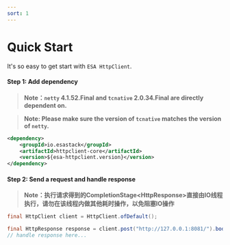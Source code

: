 ```yaml
---
sort: 1
---
```


# Quick Start
It's so easy to get start with `ESA HttpClient`.

#### Step 1: Add dependency
> **Note：`netty` 4.1.52.Final and `tcnative` 2.0.34.Final are directly dependent on.**

> **Note: Please make sure the version of `tcnative` matches the version of `netty`.**


```xml
<dependency>
    <groupId>io.esastack</groupId>
    <artifactId>httpclient-core</artifactId>
    <version>${esa-httpclient.version}</version>
</dependency>
```

#### Step 2: Send a request and handle response
> **Note：执行请求得到的CompletionStage<HttpResponse\>直接由IO线程执行，请勿在该线程内做其他耗时操作，以免阻塞IO操作**
 
```java
final HttpClient client = HttpClient.ofDefault();

final HttpResponse response = client.post("http://127.0.0.1:8081/").body("Hello Server".getBytes()).execute().get();
// handle response here...
```
